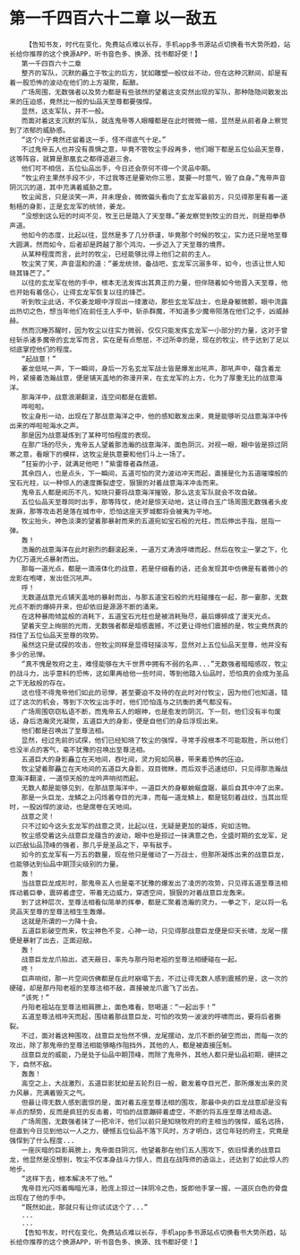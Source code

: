 # 第一千四百六十二章 以一敌五
        【告知书友，时代在变化，免费站点难以长存，手机app多书源站点切换看书大势所趋，站长给你推荐的这个换源APP，听书音色多、换源、找书都好使！】
       第一千四百六十二章
       整齐的军队，沉默的矗立于牧尘的后方，犹如雕塑一般纹丝不动，但在这种沉默间，却是有着一股恐怖的波动在他们的上方凝聚，酝酿。
       广场周围，无数强者以及势力都是有些骇然的望着这支突然出现的军队，那种隐隐间散发出来的压迫感，竟然比一般的仙品天至尊都要强悍。
       显然，这支军队，并不一般。
       而面对着这支沉默的军队，就连鬼帝等人眼瞳都是在此时微微一缩，显然是从前者身上察觉到了浓郁的威胁感。
       “这个小子竟然还留着这一手，怪不得底气十足。”
       不过鬼帝五人也并没有畏惧之意，毕竟不管牧尘手段再多，他们眼下都是五位仙品天至尊，这等阵容，就算是那凰玄之都得退避三舍。
       他们可不相信，五位仙品出手，今日还会奈何不得一个灵品中期。
       “牧尘府主果然手段不少，不过我等还是要劝你三思，莫要一时意气，毁了自身。”鬼帝声音阴沉沉的道，其中充满着威胁之意。
       牧尘闻言，只是淡笑一声，并未理会，微微偏头看向了玄龙军最前方，只见得那里有着一道魁梧的身影，正是玄龙军的统领，姜龙。
       “没想到这么短的时间不见，牧王已是踏入了天至尊。”姜龙察觉到牧尘的目光，则是抱拳恭声道。
       他如今的态度，比起以往，显然是多了几分恭谨，毕竟那个时候的牧尘，实力还只是地至尊大圆满，然而如今，后者却是跨越了那个鸿沟，一步迈入了天至尊的境界。
       从某种程度而言，此时的牧尘，已经能够比得上他们之前的主人。
       牧尘笑了笑，声音温和的道：“姜龙统领，备战吧，玄龙军沉溺多年，如今，也该让世人知晓其锋芒了。”
       以往的玄龙军在他的手中，根本无法发挥出其真正的力量，但伴随着如今他晋入天至尊，他也开始有着信心，让得玄龙军恢复以往的锋芒。
       听到牧尘此话，不仅姜龙眼中浮现出一缕激动，那些玄龙军战士，也是身躯微颤，眼中流露出热切之色，想当年他们在前任主人手中，斩杀群魔，不知道多少魔帝陨落在他们之手，凶威赫赫。
       然而沉睡苏醒时，因为牧尘以往实力微弱，仅仅只能发挥玄龙军一小部分的力量，这对于曾经斩杀诸多魔帝的玄龙军而言，实在是有点憋屈，不过所幸的是，现在的牧尘，终于达到了足以彻底掌控他们的程度。
       “起战意！”
       姜龙低吼一声，下一瞬间，身后一万名玄龙军战士皆是爆发出吼声，那吼声中，蕴含着龙吟，紧接着浩瀚战意，便是铺天盖地的弥漫开来，在玄龙军的上方，化为了厚重无比的战意海洋。
       那海洋中，战意浪潮翻滚，连空间都是在震颤。
       哗啦啦。
       牧尘身形一动，出现在了那战意海洋之中，他的感知散发出来，竟是能够听见战意海洋中传出来的哗啦啦海水之声。
       那是因为战意凝炼到了某种可怕程度的表现。
       在那广场的尽头，鬼帝五人望着那浩瀚的战意海洋，面色阴沉，对视一眼，眼中皆是掠过阴寒之意，看眼下的模样，这牧尘是执意要和他们斗上一场了。
       “狂妄的小子，就满足他吧！”紫雷尊者森然道。
       其余四人，也是点头，下一瞬间，五道可怕的灵力波动冲天而起，直接是化为五道璀璨般的宝石光柱，以一种惊人的速度撕裂虚空，狠狠的对着战意海洋冲击而来。
       鬼帝五人都是阅历不凡，知晓只要将战意海洋摧毁，那么这支军队就会不攻自破。
       五位仙品天至尊同时出手，那等阵仗，绝对是惊天动地，这让得白玉广场周围无数强者头皮发麻，那等攻击若是落在城市中，恐怕这座天罗城都将会被夷为平地。
       牧尘抬头，神色淡漠的望着那暴射而来的五道宛如宝石般的光柱，而后伸出手指，屈指一弹。
       轰！
       浩瀚的战意海洋在此时剧烈的翻滚起来，一道万丈涛浪呼啸而起，然后在牧尘一掌之下，化为亿万道光点暴射而出。
       那每一道光点，都是一滴液体化的战意，若是仔细看的话，还会发现其中仿佛是有着微小的龙影在咆哮，发出低沉吼声。
       呼！
       无数道战意光点铺天盖地的暴射而出，与那五道宝石般的光柱碰撞在一起，那一霎那，无数光点不断的爆碎开来，但却依旧是源源不断的涌来。
       在这种暴雨倾盆般的消耗下，五道宝石光柱也是被消耗殆尽，最后爆碎成了漫天光点。
       望着天空上绚丽的光雨，无数强者都是暗感震撼，不过更让得他们震撼的是，牧尘竟然真的挡住了五位仙品天至尊的攻势。
       虽然这只是试探的攻击，但牧尘同样是显得轻描淡写，显然对上五位仙品天至尊，他并没有多少的忌惮。
       “真不愧是牧府之主，难怪能够在大千世界中拥有不弱的名声...”无数强者暗暗感叹，牧尘的战斗力，出乎意料的恐怖，这如果再给他一些时间，等到他踏入仙品时，恐怕真的会成为圣品之下无敌般的存在。
       这也怪不得鬼帝他们如此的忌惮，甚至要迫不及待的在此时对付牧尘，因为他们也知道，错过了这次的机会，等到下次牧尘出手时，他们恐怕连与之抗衡的勇气都没有。
       广场周围窃窃私语不断，而鬼帝五人的眼神，也是愈发的阴沉，下一刻，他们没有半句废话，身后浩瀚灵光凝聚，五道巨大的身影，便是自他们的身后浮现出来。
       他们都是召唤出了至尊法相。
       显然，经过先前的试探，他们已经知晓了牧尘的强悍，寻常手段根本不可能取胜，所以他们也没半点的客气，毫不犹豫的召唤出至尊法相。
       五道巨大的身影矗立在天地间，吞吐间，灵力宛如风暴，带来着恐怖的压迫。
       牧尘望着那矗立在天地间的五道巨大身影，双目微眯，而后双手迅速结印，只见得那浩瀚战意海洋翻滚，一道惊天般的龙吟声响彻而起。
       无数人都是能够见到，在那战意海洋中，一道巨大的身躯蜿蜒盘踞，最后自其中冲了出来。
       那是一头巨龙，龙鳞之上闪烁着夺目的光泽，而每一道龙鳞上，都是铭刻着战纹，当其出现时，一股凶悍的波动，也是席卷在天地间。
       战意之灵！
       只不过如今这头玄龙军的战意之灵，比起以往，无疑是更加的凝炼，宛如活物。
       牧尘感受着这头战意巨龙蕴含的波动，眼中也是掠过一抹满意之色，全盛时期的玄龙军，足以匹敌仙品顶峰的强者，那几乎是圣品之下，罕有敌手。
       如今的玄龙军有一万五的数量，现在他只是催动了一万战士，但那所凝炼出来的战意巨龙，也能够达到仙品中期顶尖级别的力量。
       轰！
       当战意巨龙成形时，那鬼帝五人也是毫不犹豫的爆发出了凌厉的攻势，只见得五道至尊法相挥动着巨拳，震碎着虚空，带着无边威力，穿透空间，狠狠的对着战意巨龙轰来。
       到了这种层次，至尊法相看似简单的挥拳，都是汇聚着浩瀚的灵力，一拳之下，足以将一名灵品天至尊的至尊法相生生轰爆。
       这就是所谓的一力降十会。
       五道巨影破空而来，牧尘神色不变，心神一动，只见得那战意巨龙便是仰天长啸，龙尾一摆便是暴射了出去，正面迎敌。
       轰！
       战意巨龙龙爪拍出，遮天蔽日，率先与那丹阳老祖的至尊法相硬碰在一起。
       咚！
       巨声响彻，那一片空间仿佛都是在此时崩塌下去，不过让得无数人感到震撼的是，这一次的硬碰，却是那丹阳老祖的至尊法相不敌，直接被龙爪震飞了出去。
       “该死！”
       丹阳老祖站在至尊法相肩膀上，面色难看，怒喝道：“一起出手！”
       五道至尊法相冲天而起，围绕着那战意巨龙，可怕的攻势一波波的呼啸而出，要将后者撕裂。
       不过，面对着这种围攻，战意巨龙怡然不惧，龙尾摆动，龙爪不断的破空而出，而每一次的攻出，除了那鬼帝的至尊法相能够略作阻挡外，其他的人，都是被直接压制。
       战意巨龙的威能，乃是处于仙品中期顶峰，而除了鬼帝外，其他人都只是仙品初期，硬拼之下，自然不敌。
       轰轰！
       高空之上，大战激烈，五道巨影犹如是五轮烈日一般，散发着夺目光芒，那所爆发出来的灵力风暴，充满着毁灭之气。
       但最让得无数人感到震惊的是，面对着五座至尊法相的围攻，那最中央的巨龙战意却是没有半点的颓势，反而是疯狂的反击着，可怕的战意蹦碎着虚空，不断的将五座至尊法相击退。
       广场周围，无数强者抹了一把冷汗，他们以前只是知晓牧府的府主相当的强悍，威名远扬，但直到今日见到他以一人之力，硬憾五位仙品不落下风时，方才明白，这位年轻的府主，究竟是强悍到了什么程度...
       一座灰暗的巨影肩膀上，鬼帝面目阴沉，他望着那在他们五人围攻下，依旧悍勇的战意巨龙，他显然是没想到，牧尘不仅本身战斗力惊人，而且在战阵师的造诣上，还达到了如此惊人的地步。
       “这样下去，根本解决不了他。”
       鬼帝目光闪烁着晦暗光泽，脸庞上掠过一抹阴冷之色，旋即他手掌一握，一道灰白色的骨盘出现在了他的手中。
       “既然如此，那就只有让你试试这个了...”
       ...
       ...
       【告知书友，时代在变化，免费站点难以长存，手机app多书源站点切换看书大势所趋，站长给你推荐的这个换源APP，听书音色多、换源、找书都好使！】